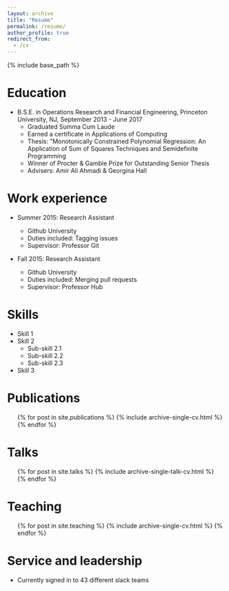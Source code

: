 ```yaml
---
layout: archive
title: "Resume"
permalink: /resume/
author_profile: true
redirect_from:
  - /cv
---
```


{% include base_path %}

Education
======
* B.S.E. in Operations Research and Financial Engineering, Princeton University, NJ,  September 2013 - June 2017
  * Graduated Summa Cum Laude
  * Earned a certificate in Applications of Computing
  * Thesis: ”Monotonically Constrained Polynomial Regression: An Application of Sum of Squares Techniques and Semidefinite Programming
  * Winner of Procter & Gamble Prize for Outstanding Senior Thesis
  * Advisers: Amir Ali Ahmadi & Georgina Hall


Work experience
======
* Summer 2015: Research Assistant
  * Github University
  * Duties included: Tagging issues
  * Supervisor: Professor Git

* Fall 2015: Research Assistant
  * Github University
  * Duties included: Merging pull requests
  * Supervisor: Professor Hub
  
Skills
======
* Skill 1
* Skill 2
  * Sub-skill 2.1
  * Sub-skill 2.2
  * Sub-skill 2.3
* Skill 3

Publications
======
  <ul>{% for post in site.publications %}
    {% include archive-single-cv.html %}
  {% endfor %}</ul>
  
Talks
======
  <ul>{% for post in site.talks %}
    {% include archive-single-talk-cv.html %}
  {% endfor %}</ul>
  
Teaching
======
  <ul>{% for post in site.teaching %}
    {% include archive-single-cv.html %}
  {% endfor %}</ul>
  
Service and leadership
======
* Currently signed in to 43 different slack teams
